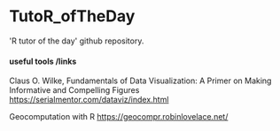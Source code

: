 # TutoR_ofTheDay
'R tutor of the day' github repository.

#### useful tools /links

Claus O. Wilke, Fundamentals of Data Visualization: A Primer on Making Informative and Compelling Figures https://serialmentor.com/dataviz/index.html

Geocomputation with R https://geocompr.robinlovelace.net/

